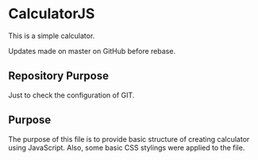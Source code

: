 # CalculatorJS

This is a simple calculator.

Updates made on master on GitHub before rebase.

## Repository Purpose

Just to check the configuration of GIT.

## Purpose

The purpose of this file is to provide basic structure of creating calculator using JavaScript.
Also, some basic CSS stylings were applied to the file.
